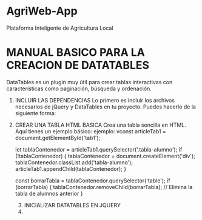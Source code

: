 # AgriWeb-App
Plataforma Inteligente de Agricultura Local
# MANUAL BASICO PARA LA CREACION DE DATATABLES
 DataTables es un plugin muy útil para crear tablas interactivas con características como paginación, búsqueda y ordenación.
 
 1. INCLUIR LAS DEPENDENCIAS
Lo primero es incluir los archivos necesarios de jQuery y DataTables en tu proyecto. Puedes hacerlo de la siguiente forma:
  <!-- Incluir jQuery -->
  <script src="https://code.jquery.com/jquery-3.6.0.min.js"></script>

  <!-- Incluir JS y el CSS de DataTables -->
 <link rel="stylesheet" href="https://cdn.datatables.net/1.12.1/css/jquery.dataTables.min.css">
<script src="https://cdn.datatables.net/1.12.1/js/jquery.dataTables.min.js"></script>

2. CREAR UNA TABLA HTML BASICA
Crea una tabla sencilla en HTML. Aquí tienes un ejemplo básico:
ejemplo:
vconst articleTab1 = document.getElementById('tab1');
 
 
    let tablaContenedor = articleTab1.querySelector('.tabla-alumno');
    if (!tablaContenedor) {
        tablaContenedor = document.createElement('div');
        tablaContenedor.classList.add('tabla-alumno');
        articleTab1.appendChild(tablaContenedor);
    }
 
   
    const borrarTabla = tablaContenedor.querySelector('table');
    if (borrarTabla) {
        tablaContenedor.removeChild(borrarTabla);  // Elimina la tabla de alumnos anterior
    }
    
    3. INICIALIZAR DATATABLES EN JQUERY
    4. 
